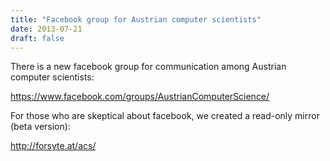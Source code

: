 ```yaml
---
title: "Facebook group for Austrian computer scientists"
date: 2013-07-21
draft: false
---
```

<p>There is a new facebook group for communication among Austrian computer scientists:</p>
<p><a href="https://www.facebook.com/groups/AustrianComputerScience/">https://www.facebook.com/groups/AustrianComputerScience/</a></p>
<p>For those who are skeptical about facebook, we created a read-only mirror (beta version):</p>
<p><a href="http://forsyte.at/acs/">http://forsyte.at/acs/</a></p>
<p> </p>
<div class="fix"><!----></div>

